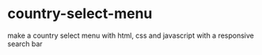# country-select-menu
make a country select menu with html, css and javascript with a responsive search bar
